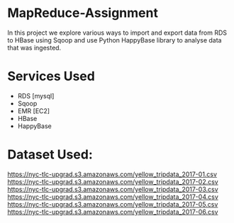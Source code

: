 # MapReduce-Assignment
In this project we explore various ways to import and export data from RDS to HBase using Sqoop and use Python HappyBase library to analyse data that was ingested. 
# Services Used
- RDS [mysql]
- Sqoop
- EMR [EC2]
- HBase
- HappyBase
#  Dataset Used:
https://nyc-tlc-upgrad.s3.amazonaws.com/yellow_tripdata_2017-01.csv
https://nyc-tlc-upgrad.s3.amazonaws.com/yellow_tripdata_2017-02.csv
https://nyc-tlc-upgrad.s3.amazonaws.com/yellow_tripdata_2017-03.csv
https://nyc-tlc-upgrad.s3.amazonaws.com/yellow_tripdata_2017-04.csv
https://nyc-tlc-upgrad.s3.amazonaws.com/yellow_tripdata_2017-05.csv
https://nyc-tlc-upgrad.s3.amazonaws.com/yellow_tripdata_2017-06.csv
